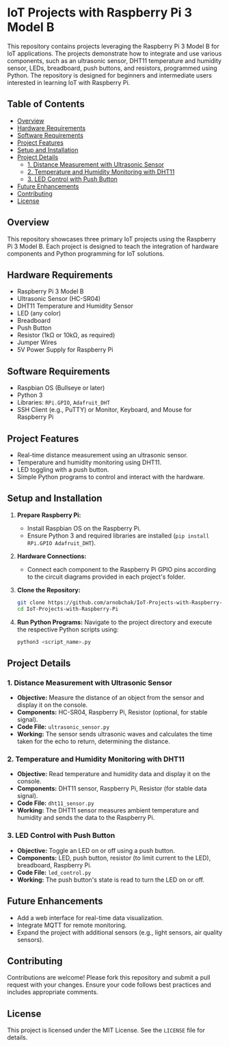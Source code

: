 # IoT Projects with Raspberry Pi 3 Model B

This repository contains projects leveraging the Raspberry Pi 3 Model B for IoT applications. The projects demonstrate how to integrate and use various components, such as an ultrasonic sensor, DHT11 temperature and humidity sensor, LEDs, breadboard, push buttons, and resistors, programmed using Python. The repository is designed for beginners and intermediate users interested in learning IoT with Raspberry Pi.

## Table of Contents

- [Overview](#overview)
- [Hardware Requirements](#hardware-requirements)
- [Software Requirements](#software-requirements)
- [Project Features](#project-features)
- [Setup and Installation](#setup-and-installation)
- [Project Details](#project-details)
  - [1. Distance Measurement with Ultrasonic Sensor](#1-distance-measurement-with-ultrasonic-sensor)
  - [2. Temperature and Humidity Monitoring with DHT11](#2-temperature-and-humidity-monitoring-with-dht11)
  - [3. LED Control with Push Button](#3-led-control-with-push-button)
- [Future Enhancements](#future-enhancements)
- [Contributing](#contributing)
- [License](#license)

## Overview

This repository showcases three primary IoT projects using the Raspberry Pi 3 Model B. Each project is designed to teach the integration of hardware components and Python programming for IoT solutions.

## Hardware Requirements

- Raspberry Pi 3 Model B
- Ultrasonic Sensor (HC-SR04)
- DHT11 Temperature and Humidity Sensor
- LED (any color)
- Breadboard
- Push Button
- Resistor (1kΩ or 10kΩ, as required)
- Jumper Wires
- 5V Power Supply for Raspberry Pi

## Software Requirements

- Raspbian OS (Bullseye or later)
- Python 3
- Libraries: `RPi.GPIO`, `Adafruit_DHT`
- SSH Client (e.g., PuTTY) or Monitor, Keyboard, and Mouse for Raspberry Pi

## Project Features

- Real-time distance measurement using an ultrasonic sensor.
- Temperature and humidity monitoring using DHT11.
- LED toggling with a push button.
- Simple Python programs to control and interact with the hardware.

## Setup and Installation

1. **Prepare Raspberry Pi:**

   - Install Raspbian OS on the Raspberry Pi.
   - Ensure Python 3 and required libraries are installed (`pip install RPi.GPIO Adafruit_DHT`).

2. **Hardware Connections:**

   - Connect each component to the Raspberry Pi GPIO pins according to the circuit diagrams provided in each project's folder.

3. **Clone the Repository:**

   ```bash
   git clone https://github.com/arnobchak/IoT-Projects-with-Raspberry-Pi.git
   cd IoT-Projects-with-Raspberry-Pi
   ```

4. **Run Python Programs:**
   Navigate to the project directory and execute the respective Python scripts using:

   ```bash
   python3 <script_name>.py
   ```

## Project Details

### 1. Distance Measurement with Ultrasonic Sensor

- **Objective:** Measure the distance of an object from the sensor and display it on the console.
- **Components:** HC-SR04, Raspberry Pi, Resistor (optional, for stable signal).
- **Code File:** `ultrasonic_sensor.py`
- **Working:** The sensor sends ultrasonic waves and calculates the time taken for the echo to return, determining the distance.

### 2. Temperature and Humidity Monitoring with DHT11

- **Objective:** Read temperature and humidity data and display it on the console.
- **Components:** DHT11 sensor, Raspberry Pi, Resistor (for stable data signal).
- **Code File:** `dht11_sensor.py`
- **Working:** The DHT11 sensor measures ambient temperature and humidity and sends the data to the Raspberry Pi.

### 3. LED Control with Push Button

- **Objective:** Toggle an LED on or off using a push button.
- **Components:** LED, push button, resistor (to limit current to the LED), breadboard, Raspberry Pi.
- **Code File:** `led_control.py`
- **Working:** The push button's state is read to turn the LED on or off.

## Future Enhancements

- Add a web interface for real-time data visualization.
- Integrate MQTT for remote monitoring.
- Expand the project with additional sensors (e.g., light sensors, air quality sensors).

## Contributing

Contributions are welcome! Please fork this repository and submit a pull request with your changes. Ensure your code follows best practices and includes appropriate comments.

## License

This project is licensed under the MIT License. See the `LICENSE` file for details.

